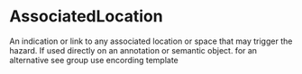 AssociatedLocation
==================

An indication or link to any associated location or space that may trigger the hazard. If used directly on an annotation or semantic object. for an alternative see group use encording template

